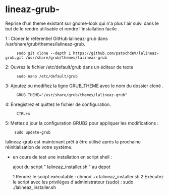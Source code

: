 # lineaz-grub-
Reprise d'un theme existant sur gnome-look qui n'a plus l'air suivi dans le but de le rendre utilisable et rendre l'installation facile .



1 : Cloner le référentiel GitHub lalineaz-grub dans /usr/share/grub/themes/lalineaz-grub.

         sudo git clone --depth 1 https://github.com/patochdeV/lalineaz-grub.git /usr/share/grub/themes/lalineaz-grub

2: Ouvrez le fichier /etc/default/grub dans un éditeur de texte 

         sudo nano /etc/default/grub

3: Ajoutez ou modifiez la ligne GRUB_THEME avec le nom du dossier cloné .

         GRUB_THEME="/usr/share/grub/themes/lalineaz-grub"

4: Enregistrez et quittez le fichier de configuration.

         CTRL+x

5: Mettez à jour la configuration GRUB2 pour appliquer les modifications :

        sudo update-grub

lalineaz-grub est maintenant prêt à être utilisé après la prochaine réinitialisation de votre système.



- en cours de test une installation en script shell :

  ajout du script " lalineaz_installer.sh " au depot 

  1 Rendez le script exécutable : chmod +x lalineaz_installer.sh
  2 Exécutez le script avec les privilèges d'administrateur (sudo) : sudo ./lalineaz_installer.sh

  

